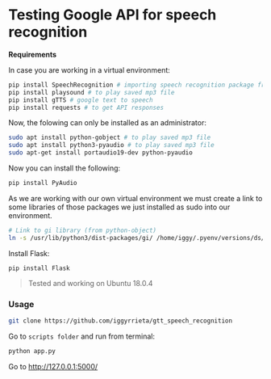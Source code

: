 # Testing Google API for speech recognition



**Requirements**

In case you are working in a virtual environment:

```bash
pip install SpeechRecognition # importing speech recognition package from google api 
pip install playsound # to play saved mp3 file
pip install gTTS # google text to speech 
pip install requests # to get API responses
```

Now, the folowing can only be installed as an administrator:

```bash
sudo apt install python-gobject # to play saved mp3 file
sudo apt install python3-pyaudio # to play saved mp3 file
sudo apt-get install portaudio19-dev python-pyaudio
```

Now you can install the following:

```bash
pip install PyAudio
```

As we are working with our own virtual environment we must create a link to some libraries of those packages we just installed as sudo into our environment.

```bash
# Link to gi library (from python-object)
ln -s /usr/lib/python3/dist-packages/gi/ /home/iggy/.pyenv/versions/ds/lib/python3.6/site-packages/

```

Install Flask:

```
pip install Flask
```



> Tested and working on Ubuntu 18.0.4



### Usage

```bash
git clone https://github.com/iggyrrieta/gtt_speech_recognition
```

Go to `scripts folder` and run from terminal:

```bash
python app.py
```



Go to http://127.0.0.1:5000/
